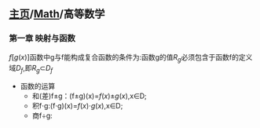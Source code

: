 <head>
    <script src="https://cdn.mathjax.org/mathjax/latest/MathJax.js?config=TeX-AMS-MML_HTMLorMML" type="text/javascript"></script>
    <script type="text/x-mathjax-config">
        MathJax.Hub.Config({
            tex2jax: {
            skipTags: ['script', 'noscript', 'style', 'textarea', 'pre'],
            inlineMath: [['$','$']]
            }
        });
    </script>
</head>

## [主页](../README.md)/[Math](./readme.md)/高等数学

### 第一章 映射与函数
$f[g(x)]$函数中g与f能构成复合函数的条件为:函数g的值$R_{g}$必须包含于函数f的定义域$D_{f}$,即$R_{g}$$\subset$$D_{f}$

- 函数的运算
  - 和(差)f$\pm$g：(f$\pm$g)(x)=$f(x)$$\pm$$g(x)$,x$\in$D;
  - 积f$\cdot$g:(f$\cdot$g)(x)=$f(x)$$\cdot$$g(x)$,x$\in$D;
  - 商f$\div$g: